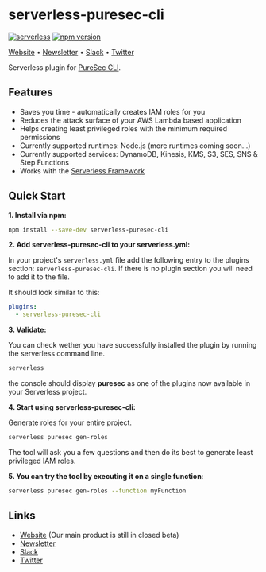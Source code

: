 # serverless-puresec-cli

[![serverless](http://public.serverless.com/badges/v3.svg)](http://www.serverless.com)
[![npm version](https://badge.fury.io/js/serverless-puresec-cli.svg)](https://badge.fury.io/js/serverless-puresec-cli)

[Website](https://www.puresec.io/) • [Newsletter](http://eepurl.com/cPu0_b) • [Slack](http://slack-signup.puresec.io) • [Twitter](https://twitter.com/PureSecTeam/)

Serverless plugin for [PureSec CLI](https://github.com/puresec/puresec-cli).

## Features

* Saves you time - automatically creates IAM roles for you
* Reduces the attack surface of your AWS Lambda based application
* Helps creating least privileged roles with the minimum required permissions
* Currently supported runtimes: Node.js (more runtimes coming soon...)
* Currently supported services: DynamoDB, Kinesis, KMS, S3, SES, SNS & Step Functions
* Works with the [Serverless Framework](https://github.com/serverless/serverless)

## Quick Start

**1. Install via npm:**

```bash
npm install --save-dev serverless-puresec-cli
```

**2. Add serverless-puresec-cli to your serverless.yml:**

In your project's `serverless.yml` file add the following entry to the plugins section: `serverless-puresec-cli`. 
If there is no plugin section you will need to add it to the file.

It should look similar to this:
```yaml
plugins:
  - serverless-puresec-cli
```

**3. Validate:**

You can check wether you have successfully installed the plugin by running the serverless command line.

```bash
serverless
```

the console should display **puresec** as one of the plugins now available in your Serverless project.

**4. Start using serverless-puresec-cli:**

Generate roles for your entire project.

```bash
serverless puresec gen-roles
```

The tool will ask you a few questions and then do its best to generate least privileged IAM roles.

**5. You can try the tool by executing it on a single function**:

```bash
serverless puresec gen-roles --function myFunction
```

## Links

* [Website](https://www.puresec.io/) (Our main product is still in closed beta)
* [Newsletter](http://eepurl.com/cPu0_b)
* [Slack](http://slack-signup.puresec.io)
* [Twitter](https://twitter.com/PureSecTeam/)
